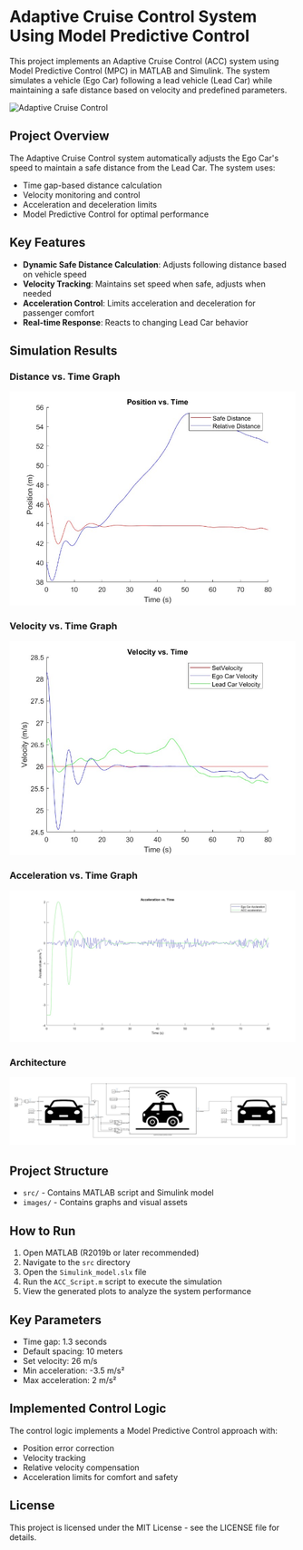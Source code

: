 # Adaptive Cruise Control System Using Model Predictive Control

This project implements an Adaptive Cruise Control (ACC) system using Model Predictive Control (MPC) in MATLAB and Simulink. The system simulates a vehicle (Ego Car) following a lead vehicle (Lead Car) while maintaining a safe distance based on velocity and predefined parameters.

![Adaptive Cruise Control](images/AdobeStock_964843339.png)

## Project Overview

The Adaptive Cruise Control system automatically adjusts the Ego Car's speed to maintain a safe distance from the Lead Car. The system uses:
- Time gap-based distance calculation
- Velocity monitoring and control
- Acceleration and deceleration limits
- Model Predictive Control for optimal performance

## Key Features

- **Dynamic Safe Distance Calculation**: Adjusts following distance based on vehicle speed
- **Velocity Tracking**: Maintains set speed when safe, adjusts when needed
- **Acceleration Control**: Limits acceleration and deceleration for passenger comfort
- **Real-time Response**: Reacts to changing Lead Car behavior

## Simulation Results

### Distance vs. Time Graph
![Distance Time Graph](images/Distance_Time_graph.jpg)

### Velocity vs. Time Graph
![Velocity Time Graph](images/Velocity_Time_Graph.jpg)

### Acceleration vs. Time Graph
![Acceleration Time Graph](images/Acceleration_Time_Graph.jpg)

### Architecture
![Lead Car Model](images/LeadCarModel.jpg)

## Project Structure

- `src/` - Contains MATLAB script and Simulink model
- `images/` - Contains graphs and visual assets

## How to Run

1. Open MATLAB (R2019b or later recommended)
2. Navigate to the `src` directory
3. Open the `Simulink_model.slx` file
4. Run the `ACC_Script.m` script to execute the simulation
5. View the generated plots to analyze the system performance

## Key Parameters

- Time gap: 1.3 seconds
- Default spacing: 10 meters
- Set velocity: 26 m/s
- Min acceleration: -3.5 m/s²
- Max acceleration: 2 m/s²

## Implemented Control Logic

The control logic implements a Model Predictive Control approach with:
- Position error correction
- Velocity tracking
- Relative velocity compensation
- Acceleration limits for comfort and safety

## License

This project is licensed under the MIT License - see the LICENSE file for details.  
